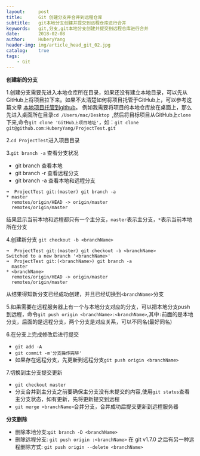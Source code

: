 ```yaml
--- 
layout:     post                      
title:      Git 创建分支并合并到远程仓库
subtitle:   git本地分支创建并提交到远程仓库进行合并
keywords:   git,分支,git本地分支创建并提交到远程仓库进行合并
date:       2018-02-08                  
author:     HuberyYang                
header-img: img/article_head_git_02.jpg
catalog:    true                     
tags:                             
    - Git 
---
```


**创建新的分支**

1.创建分支需要先进入本地仓库所在目录，如果还没有建立本地目录，可以先从GitHub上将项目拉下来。如果不太清楚如何将项目托管于GitHub上，可以参考这篇文章 [本地项目托管到github](https://www.jianshu.com/p/e19d13f6251c)。
例如我需要将项目的本地仓库放在桌面上，那么先进入桌面所在目录`cd /Users/mac/Desktop `,然后将目标项目从GitHub上`clone`下来,命令`git clone 'GitHub上项目地址'`，如：`git clone git@github.com:HuberyYang/ProjectTest.git`

2.`cd ProjectTest`进入项目目录

3.`git branch -a` 查看分支状况

- git branch 查看本地 
- git branch -r 查看远程分支 
- git branch -a 查看本地和远程分支

```
➜  ProjectTest git:(master) git branch -a
* master
  remotes/origin/HEAD -> origin/master
  remotes/origin/master
```
结果显示当前本地和远程都只有一个主分支，`master`表示主分支，`*`表示当前本地所在分支


4.创建新分支 `git checkout -b <branchName>`
```
➜  ProjectTest git:(master) git checkout -b <branchName>
Switched to a new branch '<branchName>'
➜  ProjectTest git:(<branchName>) git branch -a
  master
* <branchName>
  remotes/origin/HEAD -> origin/master
  remotes/origin/master
```
从结果得知新分支已经成功创建，并且已经切换到`<branchName>`分支

5.如果需要在远程服务器上有一个与本地分支对应的分支，可以把本地分支push到远程，命令`git push origin <branchName>:<branchName>`,其中`:`前面的是本地分支，后面的是远程分支，两个分支是对应关系，可以不同名(最好同名)

6.在分支上完成修改后进行提交
- `git add -A`
- `git commit -m'分支操作完毕'`
- 如果存在远程分支，先更新到远程分支`git push origin <branchName>`

7.切换到主分支提交更新
- `git checkout master`
- 分支合并到主分支之前要确保主分支没有未提交的内容,使用`git status`查看主分支状态，如有更新，先将更新提交到远程
- `git merge <branchName>`合并分支，合并成功后提交更新到远程服务器

**分支删除**

- 删除本地分支:`git branch -D <branchName>`
- 删除远程分支: `git push origin :<branchName>`
  在 git v1.7.0 之后有另一种远程删除方式:
`git push origin --delete <branchName>`





